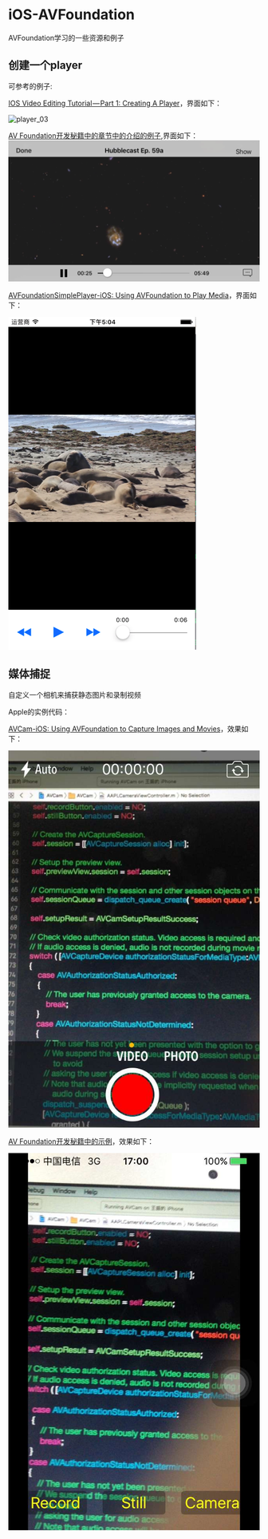 # iOS-AVFoundation

AVFoundation学习的一些资源和例子

## 创建一个player

可参考的例子:

[IOS Video Editing Tutorial — Part 1: Creating A Player](https://www.jackrabbitmobile.com/app-development/ios-video-editing-tutorial%E2%80%8A-%E2%80%8Apart-1-creating-a-player/)，界面如下：

![player_03](https://github.com/winfredzen/iOS-AVFoundation/blob/master/images/player_03.png)

[AV Foundation开发秘籍中的章节中的介绍的例子](https://github.com/winfredzen/iOS-AVFoundation/tree/master/THPlayer/VideoPlayer_Starter),界面如下：
![player_01](https://github.com/winfredzen/iOS-AVFoundation/blob/master/images/player_01.png)

[AVFoundationSimplePlayer-iOS: Using AVFoundation to Play Media](https://developer.apple.com/library/content/samplecode/AVFoundationSimplePlayer-iOS/Introduction/Intro.html#//apple_ref/doc/uid/TP40016103)，界面如下：

![player_02](https://github.com/winfredzen/iOS-AVFoundation/blob/master/images/player_02.png)

## 媒体捕捉
自定义一个相机来捕获静态图片和录制视频

Apple的实例代码：

[AVCam-iOS: Using AVFoundation to Capture Images and Movies](https://developer.apple.com/library/content/samplecode/AVCam/Introduction/Intro.html#//apple_ref/doc/uid/DTS40010112-Intro-DontLinkElementID_2)，效果如下：

![camera_01](https://github.com/winfredzen/iOS-AVFoundation/blob/master/images/camera_01.png)

[AV Foundation开发秘籍中的示例](https://github.com/winfredzen/iOS-AVFoundation/tree/master/Camera/Kamera_Starter)，效果如下：

![camera_02](https://github.com/winfredzen/iOS-AVFoundation/blob/master/images/camera_02.png)
